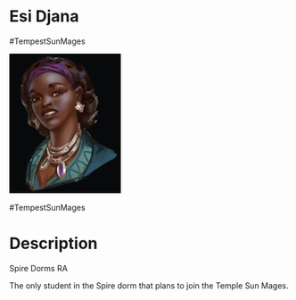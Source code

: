 # Esi Djana
#TempestSunMages

<img src="images/Esi Djana.png" width=200 />

#TempestSunMages

# Description

Spire Dorms RA

The only student in the Spire dorm that plans to join the Temple Sun Mages.
